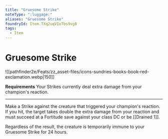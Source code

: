 ```yaml
---
title: "Gruesome Strike"
noteType: ":luggage:"
aliases: "Gruesome Strike"
foundryId: Item.TXq2uqVIoTbs9vg8
tags:
  - Item
---
```


# Gruesome Strike
![[pathfinder2e/Feats/zz_asset-files/icons-sundries-books-book-red-exclamation.webp|150]]

**Requirements** Your Strikes currently deal extra damage from your champion's reaction.

* * *

Make a Strike against the creature that triggered your champion's reaction. If you hit, the target takes double the extra damage from your reaction and must succeed at a Fortitude save against your class DC or be [[Drained 1]].

Regardless of the result, the creature is temporarily immune to your Gruesome Strike for 24 hours.
